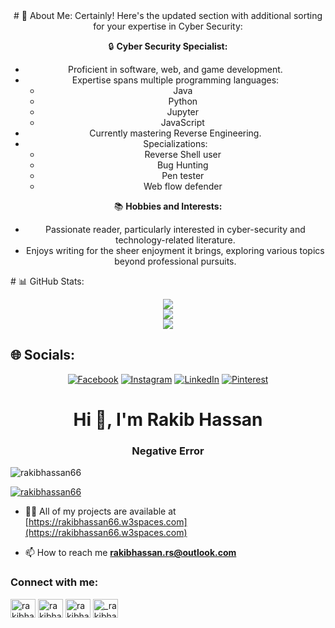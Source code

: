 <div align="center">
# 💫 About Me:
Certainly! Here's the updated section with additional sorting for your expertise in Cyber Security:

🔒 **Cyber Security Specialist:**
- Proficient in software, web, and game development.
- Expertise spans multiple programming languages:
  - Java
  - Python
  - Jupyter
  - JavaScript
- Currently mastering Reverse Engineering.
- Specializations:
  - Reverse Shell user
  - Bug Hunting
  - Pen tester
  - Web flow defender

📚 **Hobbies and Interests:**
- Passionate reader, particularly interested in cyber-security and technology-related literature.
- Enjoys writing for the sheer enjoyment it brings, exploring various topics beyond professional pursuits.

</div>
# 📊 GitHub Stats:
<div align="center">

![](https://github-readme-stats.vercel.app/api?username=rakibhassan66&theme=blue-green&hide_border=true&include_all_commits=true&count_private=true)<br/>
![](https://github-readme-streak-stats.herokuapp.com/?user=rakibhassan66&theme=blue-green&hide_border=true)<br/>
![](https://github-readme-stats.vercel.app/api/top-langs/?username=rakibhassan66&theme=blue-green&hide_border=true&include_all_commits=true&count_private=true&layout=compact)

</div>

## 🌐 Socials:
<div align="center">
  
[![Facebook](https://img.shields.io/badge/Facebook-%231877F2.svg?logo=Facebook&logoColor=white)](https://facebook.com/rakibhassan.rh66) [![Instagram](https://img.shields.io/badge/Instagram-%23E4405F.svg?logo=Instagram&logoColor=white)](https://instagram.com/_rakibhassan__) [![LinkedIn](https://img.shields.io/badge/LinkedIn-%230077B5.svg?logo=linkedin&logoColor=white)](https://linkedin.com/in/https://www.linkedin.com/authwall?trk=gf&trkInfo=AQFSCSPznIY9xwAAAY6a0kPYvYLhZkYJ3t-xQoNJrGbyfsv023sUYuBqpYCUGWSLvL5tlphL9knYap0S6-7s5Qo4a69jNeetqvJA9e6MGUtgVG2_9Hg6bPw3DVzIExtqNNYqJMw=&original_referer=https://bio.link/&sessionRedirect=https%3A%2F%2Fwww.linkedin.com%2Fin%2Frakibhassan66) [![Pinterest](https://img.shields.io/badge/Pinterest-%23E60023.svg?logo=Pinterest&logoColor=white)](https://pinterest.com/https://www.pinterest.com/rakibhassan66) 

</div>

<h1 align="center">Hi 👋, I'm Rakib Hassan</h1>
<h3 align="center">Negative Error</h3>

<p align="left"> <img src="https://komarev.com/ghpvc/?username=rakibhassan66&label=Profile%20views&color=0e75b6&style=flat" alt="rakibhassan66" /> </p>

<p align="left"> <a href="https://github.com/ryo-ma/github-profile-trophy"><img src="https://github-profile-trophy.vercel.app/?username=rakibhassan66" alt="rakibhassan66" /></a> </p>

- 👨‍💻 All of my projects are available at [https://rakibhassan66.w3spaces.com](https://rakibhassan66.w3spaces.com)

- 📫 How to reach me **rakibhassan.rs@outlook.com**

<h3 align="left">Connect with me:</h3>
<p align="left">
<a href="https://codepen.io/rakibhassan66" target="blank"><img align="center" src="https://raw.githubusercontent.com/rahuldkjain/github-profile-readme-generator/master/src/images/icons/Social/codepen.svg" alt="rakibhassan66" height="30" width="40" /></a>
<a href="https://dev.to/rakibhassan66" target="blank"><img align="center" src="https://raw.githubusercontent.com/rahuldkjain/github-profile-readme-generator/master/src/images/icons/Social/devto.svg" alt="rakibhassan66" height="30" width="40" /></a>
<a href="https://stackoverflow.com/users/rakibhassan.rh66" target="blank"><img align="center" src="https://raw.githubusercontent.com/rahuldkjain/github-profile-readme-generator/master/src/images/icons/Social/stack-overflow.svg" alt="rakibhassan.rh66" height="30" width="40" /></a>
<a href="https://instagram.com/_rakibhassan__" target="blank"><img align="center" src="https://raw.githubusercontent.com/rahuldkjain/github-profile-readme-generator/master/src/images/icons/Social/instagram.svg" alt="_rakibhassan__" height="30" width="40" /></a>
</p>
